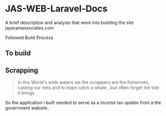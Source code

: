 # JAS-WEB-Laravel-Docs

A brief description and analysis that went into building the site jayaramassociates.com

Followed Build Process 

## To build 



## Scrapping

>In this World's wide waters we the scrappers are the fishermen, casting our nets and to hope catch a whale , but often forget the tide it brings 

So the application i built needed to serve as a income tax update from a the government website. 
